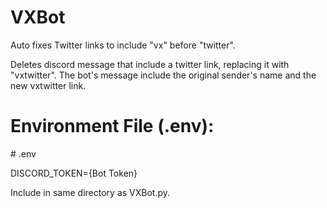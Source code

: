 # VXBot
Auto fixes Twitter links to include "vx" before "twitter".

Deletes discord message that include a twitter link, replacing it with "vxtwitter". The bot's message include the original sender's name and the new vxtwitter link.

# Environment File (.env):
\# .env

DISCORD_TOKEN={Bot Token}

Include in same directory as VXBot.py.
